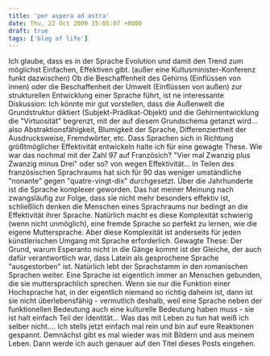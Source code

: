 ```yaml
---
title: 'per aspera ad astra'
date: Thu, 22 Oct 2009 15:05:07 +0000
draft: true
tags: ['blog of life']
---
```


Ich glaube, dass es in der Sprache Evolution und damit den Trend zum möglichst Einfachen, Effektiven gibt. (außer eine Kultusminister-Konferenz funkt dazwischen) Ob die Beschaffenheit des Gehirns (Einflüssen von innen) oder die Beschaffenheit der Umwelt (Einflüssen von außen) zur strukturellen Entwicklung einer Sprache führt, ist ne interessante Diskussion: Ich könnte mir gut vorstellen, dass die Außenwelt die Grundstruktur diktiert (Subjekt-Prädikat-Objekt) und die Gehirnentwicklung die "Virtuosität" begrenzt, mit der auf diesem Grundschema getanzt wird... also Abstraktionsfähigkeit, Blumigkeit der Sprache, Differenziertheit der Ausdrucksweise, Fremdwörter, etc. Dass Sprachen sich in Richtung größtmöglicher Effektivität entwickeln halte ich für eine gewagte These. Wie war das nochmal mit der Zahl 97 auf Französich? "Vier mal Zwanzig plus Zwanzig minus Drei" oder so? von wegen Effektivität... In Teilen des französischen Sprachraums hat sich für 90 das weniger umständliche "nonante" gegen "quatre-vingt-dix" durchgesetzt. Über die Jahrhunderte ist die Sprache komplexer geworden. Das hat meiner Meinung nach zwangsläufig zur Folge, dass sie nicht mehr besonders effektiv ist, schließlich denken die Menschen eines Sprachraums nur bedingt an die Effektivität ihrer Sprache. Natürlich macht es diese Komplexität schwierig (wenn nicht unmöglich), eine fremde Sprache so perfekt zu lernen, wie die eigene Muttersprache. Aber diese Komplexität ist anderseits für jeden künstlerischen Umgang mit Sprache erforderlich. Gewagte These: Der Grund, warum Esperanto nicht in die Gänge kommt ist der Gleiche, der auch dafür verantwortlich war, dass Latein als gesprochene Sprache "ausgestorben" ist. Natürlich lebt der Sprachstamm in den romanischen Sprachen weiter. Eine Sprache ist eigentlich immer an Menschen gebunden, die sie muttersprachlich sprechen. Wenn sie nur die Funktion einer Hochsprache hat, in der eigentlich niemand so richtig daheim ist, dann ist sie nicht überlebensfähig - vermutlich deshalb, weil eine Sprache neben der funktionellen Bedeutung auch eine kulturelle Bedeutung haben muss - sie ist halt einfach Teil der Identität... Was das mit Leben zu tun hat weiß ich selber nicht.... Ich stells jetzt einfach mal rein und bin auf eure Reaktionen gespannt. Demnächst gibt es mal wieder was mit Bildern und aus meinem Leben. Dann werde ich auch genauer auf den Titel dieses Posts eingehen.

